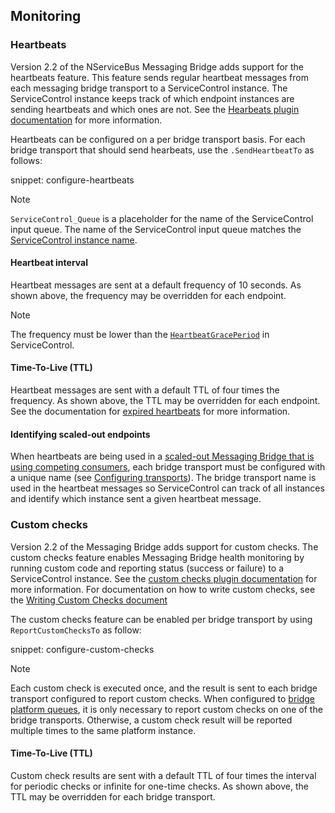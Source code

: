 ## Monitoring

### Heartbeats

Version 2.2 of the NServiceBus Messaging Bridge adds support for the heartbeats feature. This feature sends regular heartbeat messages from each messaging bridge transport to a ServiceControl instance. The ServiceControl instance keeps track of which endpoint instances are sending heartbeats and which ones are not.  See the [Hearbeats plugin documentation](/monitoring/heartbeats/) for more information.

Heartbeats can be configured on a per bridge transport basis.  For each bridge transport that should send hearbeats, use the `.SendHeartbeatTo` as follows:

snippet: configure-heartbeats

> [!NOTE]
> `ServiceControl_Queue` is a placeholder for the name of the ServiceControl input queue. The name of the ServiceControl input queue matches the [ServiceControl instance name](/servicecontrol/servicecontrol-instances/configuration.md#host-settings-servicecontrolinstancename).

#### Heartbeat interval

Heartbeat messages are sent at a default frequency of 10 seconds. As shown above, the frequency may be overridden for each endpoint.

> [!NOTE]
> The frequency must be lower than the [`HeartbeatGracePeriod`](/servicecontrol/servicecontrol-instances/configuration.md#plugin-specific-servicecontrolheartbeatgraceperiod) in ServiceControl.

#### Time-To-Live (TTL)

Heartbeat messages are sent with a default TTL of four times the frequency. As shown above, the TTL may be overridden for each endpoint. See the documentation for [expired heartbeats](/monitoring/heartbeats/expired-heartbeats.md) for more information.

#### Identifying scaled-out endpoints

When heartbeats are being used in a [scaled-out Messaging Bridge that is using competing consumers](/nservicebus/bridge/performance.md#scaling-out-competing-consumers), each bridge transport must be configured with a unique name (see [Configuring transports](#auditing-configuring-transports)). The bridge transport name is used in the heartbeat messages so ServiceControl can track of all instances and identify which instance sent a given heartbeat message.

### Custom checks

Version 2.2 of the Messaging Bridge adds support for custom checks.  The custom checks feature enables Messaging Bridge health monitoring by running custom code and reporting status (success or failure) to a ServiceControl instance. See the [custom checks plugin documentation](/monitoring/custom-checks/) for more information.  For documentation on how to write custom checks, see the [Writing Custom Checks document](/monitoring/custom-checks/writing-custom-checks.md)

The custom checks feature can be enabled per bridge transport by using `ReportCustomChecksTo` as follow:

snippet: configure-custom-checks

> [!NOTE]
> Each custom check is executed once, and the result is sent to each bridge transport configured to report custom checks. When configured to [bridge platform queues](#bridging-platform-queues), it is only necessary to report custom checks on one of the bridge transports. Otherwise, a custom check result will be reported multiple times to the same platform instance.

#### Time-To-Live (TTL)

Custom check results are sent with a default TTL of four times the interval for periodic checks or infinite for one-time checks. As shown above, the TTL may be overridden for each bridge transport.
